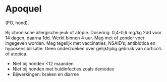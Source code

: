 # Apoquel

(PO, hond).

Bij chronische allergische jeuk of atopie. Dosering: 0,4-0,6 mg/kg 2dd voor 14 dagen, daarna 1dd. Werkt binnen 4 uur. Mag met of zonder voer ingegeven worden. Mag tegelijk met vaccinaties, NSAID’s, antibiotica en hyposensibilisatie. Geen onderzoeken over gelijktijdig gebruik van cortico’s of atopica.

- Niet bij honden <12 maanden
- Niet bij honden met huidinfecties zoals demodex
- Bijwerkingen: braken en diarree
